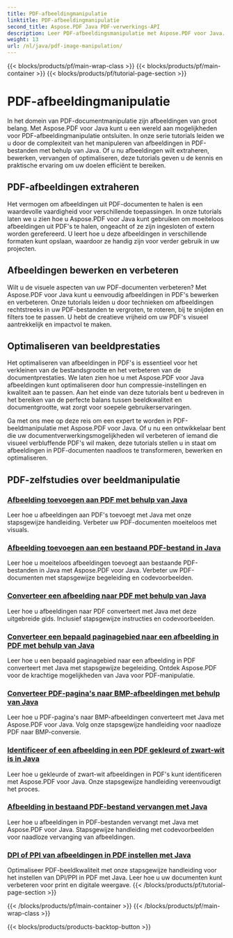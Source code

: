 ```yaml
---
title: PDF-afbeeldingmanipulatie
linktitle: PDF-afbeeldingmanipulatie
second_title: Aspose.PDF Java PDF-verwerkings-API
description: Leer PDF-afbeeldingsmanipulatie met Aspose.PDF voor Java. Transformeer, bewerk en optimaliseer moeiteloos afbeeldingen in uw PDF-documenten.
weight: 13
url: /nl/java/pdf-image-manipulation/
---
```


{{< blocks/products/pf/main-wrap-class >}}
{{< blocks/products/pf/main-container >}}
{{< blocks/products/pf/tutorial-page-section >}}

# PDF-afbeeldingmanipulatie


In het domein van PDF-documentmanipulatie zijn afbeeldingen van groot belang. Met Aspose.PDF voor Java kunt u een wereld aan mogelijkheden voor PDF-afbeeldingmanipulatie ontsluiten. In onze serie tutorials leiden we u door de complexiteit van het manipuleren van afbeeldingen in PDF-bestanden met behulp van Java. Of u nu afbeeldingen wilt extraheren, bewerken, vervangen of optimaliseren, deze tutorials geven u de kennis en praktische ervaring om uw doelen efficiënt te bereiken.

## PDF-afbeeldingen extraheren

Het vermogen om afbeeldingen uit PDF-documenten te halen is een waardevolle vaardigheid voor verschillende toepassingen. In onze tutorials laten we u zien hoe u Aspose.PDF voor Java kunt gebruiken om moeiteloos afbeeldingen uit PDF's te halen, ongeacht of ze zijn ingesloten of extern worden gerefereerd. U leert hoe u deze afbeeldingen in verschillende formaten kunt opslaan, waardoor ze handig zijn voor verder gebruik in uw projecten.

## Afbeeldingen bewerken en verbeteren

Wilt u de visuele aspecten van uw PDF-documenten verbeteren? Met Aspose.PDF voor Java kunt u eenvoudig afbeeldingen in PDF's bewerken en verbeteren. Onze tutorials leiden u door technieken om afbeeldingen rechtstreeks in uw PDF-bestanden te vergroten, te roteren, bij te snijden en filters toe te passen. U hebt de creatieve vrijheid om uw PDF's visueel aantrekkelijk en impactvol te maken.

## Optimaliseren van beeldprestaties

Het optimaliseren van afbeeldingen in PDF's is essentieel voor het verkleinen van de bestandsgrootte en het verbeteren van de documentprestaties. We laten zien hoe u met Aspose.PDF voor Java afbeeldingen kunt optimaliseren door hun compressie-instellingen en kwaliteit aan te passen. Aan het einde van deze tutorials bent u bedreven in het bereiken van de perfecte balans tussen beeldkwaliteit en documentgrootte, wat zorgt voor soepele gebruikerservaringen.

Ga met ons mee op deze reis om een expert te worden in PDF-beeldmanipulatie met Aspose.PDF voor Java. Of u nu een ontwikkelaar bent die uw documentverwerkingsmogelijkheden wil verbeteren of iemand die visueel verbluffende PDF's wil maken, deze tutorials stellen u in staat om afbeeldingen in PDF-documenten naadloos te transformeren, bewerken en optimaliseren.

## PDF-zelfstudies over beeldmanipulatie
### [Afbeelding toevoegen aan PDF met behulp van Java](./add-image-to-pdf-using-java/)
Leer hoe u afbeeldingen aan PDF's toevoegt met Java met onze stapsgewijze handleiding. Verbeter uw PDF-documenten moeiteloos met visuals.
### [Afbeelding toevoegen aan een bestaand PDF-bestand in Java](./add-image-to-an-existing-pdf-file-in-java/)
Leer hoe u moeiteloos afbeeldingen toevoegt aan bestaande PDF-bestanden in Java met Aspose.PDF voor Java. Verbeter uw PDF-documenten met stapsgewijze begeleiding en codevoorbeelden.
### [Converteer een afbeelding naar PDF met behulp van Java](./convert-an-image-to-pdf-using-java/)
Leer hoe u afbeeldingen naar PDF converteert met Java met deze uitgebreide gids. Inclusief stapsgewijze instructies en codevoorbeelden.
### [Converteer een bepaald paginagebied naar een afbeelding in PDF met behulp van Java](./convert-particular-page-region-to-image-in-pdf-using-java/)
Leer hoe u een bepaald paginagebied naar een afbeelding in PDF converteert met Java met stapsgewijze begeleiding. Ontdek Aspose.PDF voor de krachtige mogelijkheden van Java voor PDF-manipulatie.
### [Converteer PDF-pagina's naar BMP-afbeeldingen met behulp van Java](./convert-pdf-pages-to-bmp-image-using-java/)
Leer hoe u PDF-pagina's naar BMP-afbeeldingen converteert met Java met Aspose.PDF voor Java. Volg onze stapsgewijze handleiding voor naadloze PDF naar BMP-conversie.
### [Identificeer of een afbeelding in een PDF gekleurd of zwart-wit is in Java](./identify-if-image-inside-pdf-is-colored-or-black-and-white-in-java/)
Leer hoe u gekleurde of zwart-wit afbeeldingen in PDF's kunt identificeren met Aspose.PDF voor Java. Onze stapsgewijze handleiding vereenvoudigt het proces.
### [Afbeelding in bestaand PDF-bestand vervangen met Java](./replace-image-in-existing-pdf-file-using-java/)
Leer hoe u afbeeldingen in PDF-bestanden vervangt met Java met Aspose.PDF voor Java. Stapsgewijze handleiding met codevoorbeelden voor naadloze vervanging van afbeeldingen.
### [DPI of PPI van afbeeldingen in PDF instellen met Java](./setting-dpi-or-ppi-of-images-in-pdf-using-java/)
Optimaliseer PDF-beeldkwaliteit met onze stapsgewijze handleiding voor het instellen van DPI/PPI in PDF met Java. Leer hoe u uw documenten kunt verbeteren voor print en digitale weergave.
{{< /blocks/products/pf/tutorial-page-section >}}

{{< /blocks/products/pf/main-container >}}
{{< /blocks/products/pf/main-wrap-class >}}

{{< blocks/products/products-backtop-button >}}
